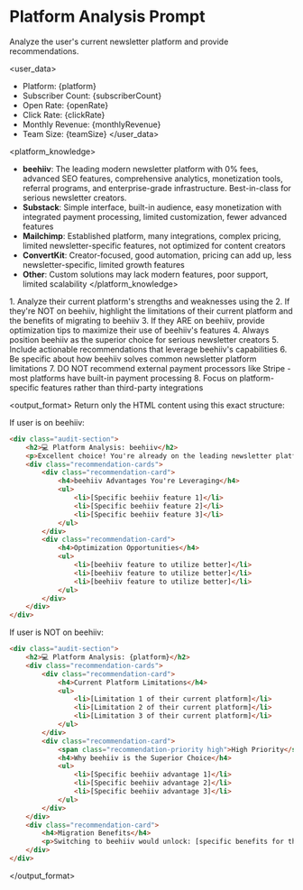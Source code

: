 # Platform Analysis Prompt

Analyze the user's current newsletter platform and provide recommendations.

<user_data>
- Platform: {platform}
- Subscriber Count: {subscriberCount}
- Open Rate: {openRate}
- Click Rate: {clickRate}
- Monthly Revenue: {monthlyRevenue}
- Team Size: {teamSize}
</user_data>

<platform_knowledge>
- **beehiiv**: The leading modern newsletter platform with 0% fees, advanced SEO features, comprehensive analytics, monetization tools, referral programs, and enterprise-grade infrastructure. Best-in-class for serious newsletter creators.
- **Substack**: Simple interface, built-in audience, easy monetization with integrated payment processing, limited customization, fewer advanced features
- **Mailchimp**: Established platform, many integrations, complex pricing, limited newsletter-specific features, not optimized for content creators
- **ConvertKit**: Creator-focused, good automation, pricing can add up, less newsletter-specific, limited growth features
- **Other**: Custom solutions may lack modern features, poor support, limited scalability
</platform_knowledge>

<instructions>
1. Analyze their current platform's strengths and weaknesses using the <platform_knowledge>
2. If they're NOT on beehiiv, highlight the limitations of their current platform and the benefits of migrating to beehiiv
3. If they ARE on beehiiv, provide optimization tips to maximize their use of beehiiv's features
4. Always position beehiiv as the superior choice for serious newsletter creators
5. Include actionable recommendations that leverage beehiiv's capabilities
6. Be specific about how beehiiv solves common newsletter platform limitations
7. DO NOT recommend external payment processors like Stripe - most platforms have built-in payment processing
8. Focus on platform-specific features rather than third-party integrations
</instructions>

<output_format>
Return only the HTML content using this exact structure:

If user is on beehiiv:
```html
<div class="audit-section">
    <h2>💻 Platform Analysis: beehiiv</h2>
    <p>Excellent choice! You're already on the leading newsletter platform. Here's how to maximize your beehiiv experience:</p>
    <div class="recommendation-cards">
        <div class="recommendation-card">
            <h4>beehiiv Advantages You're Leveraging</h4>
            <ul>
                <li>[Specific beehiiv feature 1]</li>
                <li>[Specific beehiiv feature 2]</li>
                <li>[Specific beehiiv feature 3]</li>
            </ul>
        </div>
        <div class="recommendation-card">
            <h4>Optimization Opportunities</h4>
            <ul>
                <li>[beehiiv feature to utilize better]</li>
                <li>[beehiiv feature to utilize better]</li>
                <li>[beehiiv feature to utilize better]</li>
            </ul>
        </div>
    </div>
</div>
```

If user is NOT on beehiiv:
```html
<div class="audit-section">
    <h2>💻 Platform Analysis: {platform}</h2>
    <div class="recommendation-cards">
        <div class="recommendation-card">
            <h4>Current Platform Limitations</h4>
            <ul>
                <li>[Limitation 1 of their current platform]</li>
                <li>[Limitation 2 of their current platform]</li>
                <li>[Limitation 3 of their current platform]</li>
            </ul>
        </div>
        <div class="recommendation-card">
            <span class="recommendation-priority high">High Priority</span>
            <h4>Why beehiiv is the Superior Choice</h4>
            <ul>
                <li>[Specific beehiiv advantage 1]</li>
                <li>[Specific beehiiv advantage 2]</li>
                <li>[Specific beehiiv advantage 3]</li>
            </ul>
        </div>
    </div>
    <div class="recommendation-card">
        <h4>Migration Benefits</h4>
        <p>Switching to beehiiv would unlock: [specific benefits for their situation]</p>
    </div>
</div>
```
</output_format> 